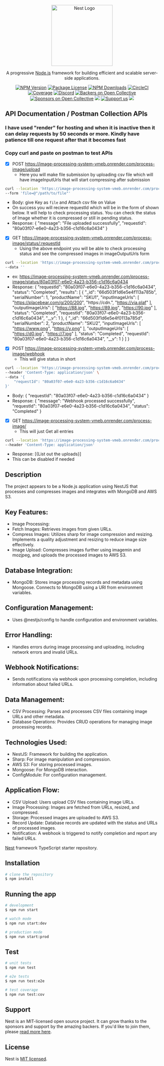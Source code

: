 <p align="center">
  <a href="http://nestjs.com/" target="blank"><img src="https://nestjs.com/img/logo-small.svg" width="200" alt="Nest Logo" /></a>
</p>

[circleci-image]: https://img.shields.io/circleci/build/github/nestjs/nest/master?token=abc123def456
[circleci-url]: https://circleci.com/gh/nestjs/nest

  <p align="center">A progressive <a href="http://nodejs.org" target="_blank">Node.js</a> framework for building efficient and scalable server-side applications.</p>
    <p align="center">
<a href="https://www.npmjs.com/~nestjscore" target="_blank"><img src="https://img.shields.io/npm/v/@nestjs/core.svg" alt="NPM Version" /></a>
<a href="https://www.npmjs.com/~nestjscore" target="_blank"><img src="https://img.shields.io/npm/l/@nestjs/core.svg" alt="Package License" /></a>
<a href="https://www.npmjs.com/~nestjscore" target="_blank"><img src="https://img.shields.io/npm/dm/@nestjs/common.svg" alt="NPM Downloads" /></a>
<a href="https://circleci.com/gh/nestjs/nest" target="_blank"><img src="https://img.shields.io/circleci/build/github/nestjs/nest/master" alt="CircleCI" /></a>
<a href="https://coveralls.io/github/nestjs/nest?branch=master" target="_blank"><img src="https://coveralls.io/repos/github/nestjs/nest/badge.svg?branch=master#9" alt="Coverage" /></a>
<a href="https://discord.gg/G7Qnnhy" target="_blank"><img src="https://img.shields.io/badge/discord-online-brightgreen.svg" alt="Discord"/></a>
<a href="https://opencollective.com/nest#backer" target="_blank"><img src="https://opencollective.com/nest/backers/badge.svg" alt="Backers on Open Collective" /></a>
<a href="https://opencollective.com/nest#sponsor" target="_blank"><img src="https://opencollective.com/nest/sponsors/badge.svg" alt="Sponsors on Open Collective" /></a>
  <a href="https://paypal.me/kamilmysliwiec" target="_blank"><img src="https://img.shields.io/badge/Donate-PayPal-ff3f59.svg"/></a>
    <a href="https://opencollective.com/nest#sponsor"  target="_blank"><img src="https://img.shields.io/badge/Support%20us-Open%20Collective-41B883.svg" alt="Support us"></a>
  <a href="https://twitter.com/nestframework" target="_blank"><img src="https://img.shields.io/twitter/follow/nestframework.svg?style=social&label=Follow"></a>
</p>
  <!--[![Backers on Open Collective](https://opencollective.com/nest/backers/badge.svg)](https://opencollective.com/nest#backer)
  [![Sponsors on Open Collective](https://opencollective.com/nest/sponsors/badge.svg)](https://opencollective.com/nest#sponsor)-->

## API Documentation / Postman Collection APIs
### I have used "render" for hosting and when it is inactive then it can delay requests by 50 seconds or more. Kindly have patience till one request after that it becomes fast

### Copy curl and paste on postman to test APIs

- [x] POST https://image-processing-system-vmeb.onrender.com/process-image/upload
  -   Here you will make file submission by uploading csv file which will have imageInputUrls that will start compressing after submission
```bash 
curl --location 'https://image-processing-system-vmeb.onrender.com/process-image/upload' \
--form 'file=@"/path/to/file"'
```
  -   Body: give Key as `file` and Attach csv file on Value
  -   On success you will recieve requestId which will be in the form of shown below. It will help to check processing status. You can check the status of Image whether it is compressed or still in pending status.
  -   Response: {
        "message": "File uploaded successfully",
        "requestId": "80a03f07-e6e0-4a23-b356-c1d16c6a0434"
      }

- [x] GET https://image-processing-system-vmeb.onrender.com/process-image/status/:requestId
  -   Using the above endpoint you will be able to check processing status and see the compressed images in imageOutputUrls form
```bash 
curl --location 'https://image-processing-system-vmeb.onrender.com/process-image/status/80a03f07-e6e0-4a23-b356-c1d16c6a0434' \
--data ''
```
  -   ex: https://image-processing-system-vmeb.onrender.com/process-image/status/80a03f07-e6e0-4a23-b356-c1d16c6a0434  
  -   Response: {
        "requestId": "80a03f07-e6e0-4a23-b356-c1d16c6a0434",
        "status": "Completed",
        "results": [
          {
            "_id": "66d503f1d6e5e4f113a785b",
            "serialNumber": 1,
            "productName": "SKU1",
            "inputImageUrls": [
              "https://placebear.com/g/200/200", 
              "https://cdn.", 
              "https://via.plaf"
            ],
             "outputImageUrls": [
              "https://88.jpg",
              "https://89.jpg",
              "https://90.jpg"
            ],
            "status": "Completed",
            "requestId": "80a03f07-e6e0-4a23-b356-c1d16c6a0434",
            "__v": 1
          },
          {
            "_id": "66d503f1d6e5e4f0113a785d",
            "serialNumber": 2,
            "productName": "SKU2",
            "inputImageUrls": [
              "https://www.png",
              "https://y.png"
            ],
            "outputImageUrls": [
              "https://d0.jpg",
              "https://7.jpg"
            ],
            "status": "Completed",
            "requestId": "80a03f07-e6e0-4a23-b356-c1d16c6a0434",
            "__v": 1
          }
        ]
      }

- [x] POST https://image-processing-system-vmeb.onrender.com/process-image/webhook
  -   This will give status in short 
```bash  
curl --location 'https://image-processing-system-vmeb.onrender.com/process-image/webhook' \
--header 'Content-Type: application/json' \
--data '{ 
    "requestId": "80a03f07-e6e0-4a23-b356-c1d16c6a0434"
}'
```
  -   Body: { 
        "requestId": "80a03f07-e6e0-4a23-b356-c1d16c6a0434"
      }    
  -   Response: {
        "message": "Webhook processed successfully",
        "requestId": "80a03f07-e6e0-4a23-b356-c1d16c6a0434",
        "status": "Completed"
      }

- [x] GET https://image-processing-system-vmeb.onrender.com/process-image/
  -   This will just Get all entries
```bash
curl --location 'https://image-processing-system-vmeb.onrender.com/process-image/' \
--header 'Content-Type: application/json'
```
  -   Response: [{List out the uploads}]
  -   This can be disabled if needed

## Description

The project appears to be a Node.js application using NestJS that processes and compresses images and integrates with MongoDB and AWS S3.

## Key Features:
- Image Processing:
- Fetch Images: Retrieves images from given URLs.
- Compress Images: Utilizes sharp for image compression and resizing. Implements a quality adjustment and resizing to reduce image size effectively.
- Image Upload: Compresses images further using imagemin and mozjpeg, and uploads the processed images to AWS S3.

## Database Integration:
- MongoDB: Stores image processing records and metadata using Mongoose. Connects to MongoDB using a URI from environment variables.
  
## Configuration Management:
- Uses @nestjs/config to handle configuration and environment variables.

## Error Handling:
- Handles errors during image processing and uploading, including network errors and invalid URLs.

## Webhook Notifications:
- Sends notifications via webhook upon processing completion, including information about failed URLs.

## Data Management:
- CSV Processing: Parses and processes CSV files containing image URLs and other metadata.
- Database Operations: Provides CRUD operations for managing image processing records.

## Technologies Used:
- NestJS: Framework for building the application.
- Sharp: For image manipulation and compression.
- AWS S3: For storing processed images.
- Mongoose: For MongoDB interaction.
- ConfigModule: For configuration management.

## Application Flow:
- CSV Upload: Users upload CSV files containing image URLs.
- Image Processing: Images are fetched from URLs, resized, and compressed.
- Storage: Processed images are uploaded to AWS S3.
- Record Update: Database records are updated with the status and URLs of processed images.
- Notification: A webhook is triggered to notify completion and report any failed URLs.

[Nest](https://github.com/nestjs/nest) framework TypeScript starter repository.

## Installation

```bash
# clone the repository
$ npm install
```

## Running the app

```bash
# development
$ npm run start

# watch mode
$ npm run start:dev

# production mode
$ npm run start:prod
```

## Test

```bash
# unit tests
$ npm run test

# e2e tests
$ npm run test:e2e

# test coverage
$ npm run test:cov
```

## Support

Nest is an MIT-licensed open source project. It can grow thanks to the sponsors and support by the amazing backers. If you'd like to join them, please [read more here](https://docs.nestjs.com/support).

<!-- ## Stay in touch

- Author - [Kamil Myśliwiec](https://kamilmysliwiec.com)
- Website - [https://nestjs.com](https://nestjs.com/)
- Twitter - [@nestframework](https://twitter.com/nestframework) -->

## License

Nest is [MIT licensed](LICENSE).
